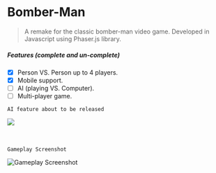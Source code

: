 
# Bomber-Man

> A remake for the classic bomber-man video game.
Developed in Javascript using Phaser.js library.

##### Features (complete and un-complete)
- [x] Person VS. Person up to 4 players.
- [x] Mobile support.
- [ ] AI (playing VS. Computer).
- [ ] Multi-player game.

`AI feature about to be released`

<img src="/sample/gameplay.gif?raw=true">
<br/>
<br/>
<br/>

`Gameplay Screenshot`

![Gameplay Screenshot](http://3.126.2.79/wp-content/uploads/2020/04/bmb2.jpg)


